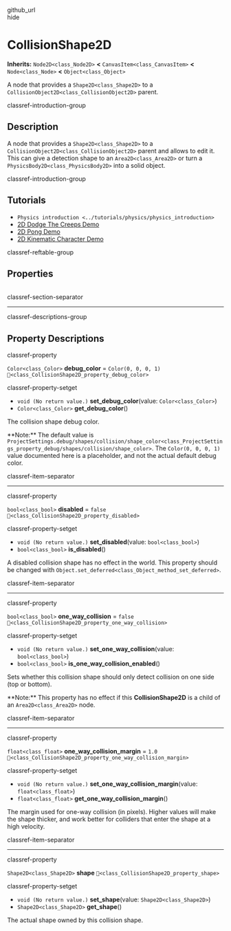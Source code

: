 github\_url  
hide

# CollisionShape2D

**Inherits:** `Node2D<class_Node2D>` **&lt;**
`CanvasItem<class_CanvasItem>` **&lt;** `Node<class_Node>` **&lt;**
`Object<class_Object>`

A node that provides a `Shape2D<class_Shape2D>` to a
`CollisionObject2D<class_CollisionObject2D>` parent.

classref-introduction-group

## Description

A node that provides a `Shape2D<class_Shape2D>` to a
`CollisionObject2D<class_CollisionObject2D>` parent and allows to edit
it. This can give a detection shape to an `Area2D<class_Area2D>` or turn
a `PhysicsBody2D<class_PhysicsBody2D>` into a solid object.

classref-introduction-group

## Tutorials

-   `Physics introduction <../tutorials/physics/physics_introduction>`
-   [2D Dodge The Creeps
    Demo](https://godotengine.org/asset-library/asset/2712)
-   [2D Pong Demo](https://godotengine.org/asset-library/asset/2728)
-   [2D Kinematic Character
    Demo](https://godotengine.org/asset-library/asset/2719)

classref-reftable-group

## Properties

<table>
<tbody>
<tr>
</tr>
<tr>
</tr>
<tr>
</tr>
<tr>
</tr>
<tr>
</tr>
</tbody>
</table>

classref-section-separator

------------------------------------------------------------------------

classref-descriptions-group

## Property Descriptions

classref-property

`Color<class_Color>` **debug\_color** = `Color(0, 0, 0, 1)`
`🔗<class_CollisionShape2D_property_debug_color>`

classref-property-setget

-   `void (No return value.)` **set\_debug\_color**(value:
    `Color<class_Color>`)
-   `Color<class_Color>` **get\_debug\_color**()

The collision shape debug color.

\*\*Note:\*\* The default value is
`ProjectSettings.debug/shapes/collision/shape_color<class_ProjectSettings_property_debug/shapes/collision/shape_color>`.
The `Color(0, 0, 0, 1)` value documented here is a placeholder, and not
the actual default debug color.

classref-item-separator

------------------------------------------------------------------------

classref-property

`bool<class_bool>` **disabled** = `false`
`🔗<class_CollisionShape2D_property_disabled>`

classref-property-setget

-   `void (No return value.)` **set\_disabled**(value:
    `bool<class_bool>`)
-   `bool<class_bool>` **is\_disabled**()

A disabled collision shape has no effect in the world. This property
should be changed with
`Object.set_deferred<class_Object_method_set_deferred>`.

classref-item-separator

------------------------------------------------------------------------

classref-property

`bool<class_bool>` **one\_way\_collision** = `false`
`🔗<class_CollisionShape2D_property_one_way_collision>`

classref-property-setget

-   `void (No return value.)` **set\_one\_way\_collision**(value:
    `bool<class_bool>`)
-   `bool<class_bool>` **is\_one\_way\_collision\_enabled**()

Sets whether this collision shape should only detect collision on one
side (top or bottom).

\*\*Note:\*\* This property has no effect if this **CollisionShape2D**
is a child of an `Area2D<class_Area2D>` node.

classref-item-separator

------------------------------------------------------------------------

classref-property

`float<class_float>` **one\_way\_collision\_margin** = `1.0`
`🔗<class_CollisionShape2D_property_one_way_collision_margin>`

classref-property-setget

-   `void (No return value.)`
    **set\_one\_way\_collision\_margin**(value: `float<class_float>`)
-   `float<class_float>` **get\_one\_way\_collision\_margin**()

The margin used for one-way collision (in pixels). Higher values will
make the shape thicker, and work better for colliders that enter the
shape at a high velocity.

classref-item-separator

------------------------------------------------------------------------

classref-property

`Shape2D<class_Shape2D>` **shape**
`🔗<class_CollisionShape2D_property_shape>`

classref-property-setget

-   `void (No return value.)` **set\_shape**(value:
    `Shape2D<class_Shape2D>`)
-   `Shape2D<class_Shape2D>` **get\_shape**()

The actual shape owned by this collision shape.
